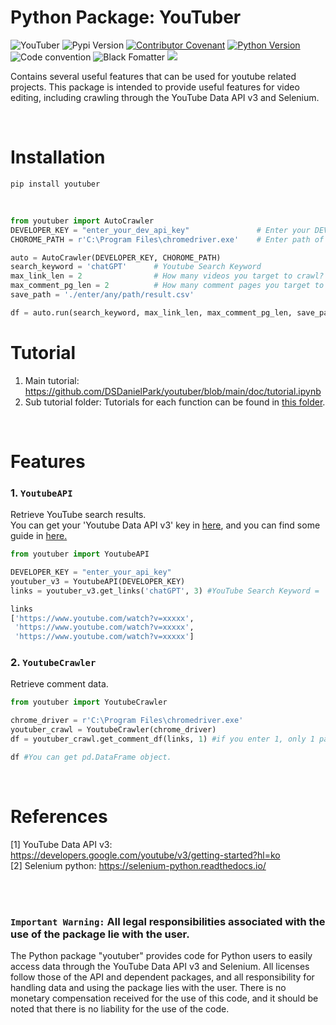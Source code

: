 # Python Package: YouTuber
![YouTuber](https://img.shields.io/badge/pypi-youtuber-blue)
![Pypi Version](https://img.shields.io/pypi/v/youtuber.svg)
[![Contributor Covenant](https://img.shields.io/badge/contributor%20covenant-v2.0%20adopted-black.svg)](code_of_conduct.md)
[![Python Version](https://img.shields.io/badge/python-3.6%2C3.7%2C3.8-black.svg)](code_of_conduct.md)
![Code convention](https://img.shields.io/badge/code%20convention-pep8-black)
![Black Fomatter](https://img.shields.io/badge/code%20style-black-000000.svg)
![](https://github.com/DSDanielPark/youtuber/blob/main/doc/imgs/youtuber2.png)


Contains several useful features that can be used for youtube related projects.
This package is intended to provide useful features for video editing, including crawling through the YouTube Data API v3 and Selenium.

<br>

# Installation
```
pip install youtuber
```

<br>

```python
from youtuber import AutoCrawler
DEVELOPER_KEY = "enter_your_dev_api_key"               # Enter your DEV API KEY at https://console.cloud.google.com/apis/api/youtube.googleapis.com/credentials?project=sincere-canyon-278402
CHOROME_PATH = r'C:\Program Files\chromedriver.exe'    # Enter path of 'chromdriver.exe' 

auto = AutoCrawler(DEVELOPER_KEY, CHOROME_PATH)
search_keyword = 'chatGPT'      # Youtube Search Keyword
max_link_len = 2                # How many videos you target to crawl?
max_comment_pg_len = 2          # How many comment pages you target to crawl?
save_path = './enter/any/path/result.csv'

df = auto.run(search_keyword, max_link_len, max_comment_pg_len, save_path)
```



# Tutorial
1. Main tutorial: https://github.com/DSDanielPark/youtuber/blob/main/doc/tutorial.ipynb
2. Sub tutorial folder: Tutorials for each function can be found in [this folder](https://github.com/DSDanielPark/youtuber/tree/main/doc). 


<br>

# Features
### 1. `YoutubeAPI`
Retrieve YouTube search results. <br>
You can get your 'Youtube Data API v3' key in [here](https://console.cloud.google.com/apis/api/youtube.googleapis.com/credentials?project=sincere-canyon-278402), and you can find some guide in [here.](https://developers.google.com/youtube/v3/getting-started?hl=ko)


```python
from youtuber import YoutubeAPI

DEVELOPER_KEY = "enter_your_api_key"
youtuber_v3 = YoutubeAPI(DEVELOPER_KEY)
links = youtuber_v3.get_links('chatGPT', 3) #YouTube Search Keyword = 'chatGPT', return 3 links.

links
['https://www.youtube.com/watch?v=xxxxx',
 'https://www.youtube.com/watch?v=xxxxx',
 'https://www.youtube.com/watch?v=xxxxx']
```

### 2. `YoutubeCrawler`
Retrieve comment data.
```python
from youtuber import YoutubeCrawler

chrome_driver = r'C:\Program Files\chromedriver.exe'
youtuber_crawl = YoutubeCrawler(chrome_driver)
df = youtuber_crawl.get_comment_df(links, 1) #if you enter 1, only 1 page of comments will be searched.

df #You can get pd.DataFrame object.
```



<br>

# References
[1] YouTube Data API v3: https://developers.google.com/youtube/v3/getting-started?hl=ko
 <br>
[2] Selenium python: https://selenium-python.readthedocs.io/

<br><br>


### `Important Warning:` All legal responsibilities associated with the use of the package lie with the user.
The Python package "youtuber" provides code for Python users to easily access data through the YouTube Data API v3 and Selenium. All licenses follow those of the API and dependent packages, and all responsibility for handling data and using the package lies with the user. There is no monetary compensation received for the use of this code, and it should be noted that there is no liability for the use of the code.
